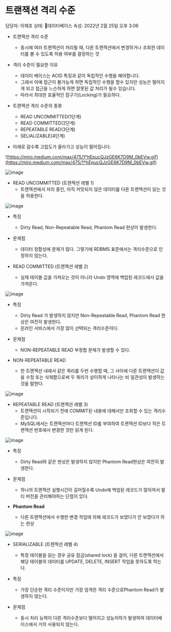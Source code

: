 # 트랜잭션 격리 수준

담당자: 이재호
상태: 데이터베이스
속성: 2022년 2월 25일 오후 3:06

- 트랜잭션 격리 수준
    - 동시에 여러 트랜잭션이 처리될 때, 다른 트랜잭션에서 변경하거나 조회한 데이터를 볼 수 있도록 허용 여부를 결정하는 것

- 격리 수준이 필요한 이유
    - 데이터 베이스는 ACID 특징과 같이 독립적인 수행을 해야합니다.
    - 그래서 아예 접근이 불가능게 하면 독립적인 수행을 할수 있지만 성능은 떨어지게 되고 접근을 느슨하게 하면 잘못된 값 처리가 될수 있습니다.
    - 따라서 최대한 효율적인 잠구기(Locking)가 필요하다.

- 트랜잭션 격리 수준의 종류
    - READ UNCOMMITTED(1단계)
    - READ COMMITTED(2단계)
    - REPEATABLE READ(3단계)
    - SELIALIZABLE(4단계)
- 아래로 갈수록 고립도가 올라가고 성능이 떨어집니다.

![https://miro.medium.com/max/475/1*hEpucQJzGE6K7D9M_0bEVw.gif](https://miro.medium.com/max/475/1*hEpucQJzGE6K7D9M_0bEVw.gif)

![image](https://user-images.githubusercontent.com/72914519/157220841-e7be27ff-007c-42f9-87f2-a970e1145431.png)

- READ UNCOMMITTED (트렌젝션 레벨 1)
    - 트랜잭션에서 처리 중인, 아직 커밋되지 않은 데이터를 다른 트랜잭션이 읽는 것을 허용한다.

![image](https://user-images.githubusercontent.com/72914519/157220968-669720d9-3f62-4026-a69f-a3206d8f4ef3.png)

- 특징
    - Dirty Read, Non-Repeatable Read, Phantom Read 현상이 발생한다.

- 문제점
    - 데이터 정합성에 문제가 많다. 그렇기에 RDBMS 표준에서는 격리수준으로 인정하지 않는다.

- READ COMMITTED (트렌젝션 레벨 2)
    - 실제 테이블 값을 가져오는 것이 아니라 Undo 영역에 백업된 레코드에서 값을 가져온다.

![image](https://user-images.githubusercontent.com/72914519/157221203-620486ac-11fe-4f3b-bf01-8f269f5a8e6b.png)

- 특징
    - Dirty Read 가 발생하지 않지만 Non-Repeatable Read, Phantom Read 현상은 여전히 발생한다.
    - 온라인 서비스에서 가장 많이 선택되는 격리수준이다.
- 문제점
    - NON-REPEATABLE READ 부정합 문제가 발생할 수 있다.

- NON-REPEATABLE READ
    - 한 트랜잭션 내에서 같은 쿼리를 두번 수행할 때, 그 사이에 다른 트랜잭션이 값을 수정 또는 삭제함으로써 두 쿼리가 상이하게 나타나는 비 일관성이 발생하는 것을 말한다.

![image](https://user-images.githubusercontent.com/72914519/157221406-783fd3ea-517c-48ce-ba95-6f5a8574ea50.png)

- REPEATABLE READ (트렌젝션 레벨 3)
    - 트랜잭션이 시작되기 전에 COMMIT된 내용에 대해서만 조회할 수 있는 격리수준입니다.
    - MySQL에서는 트랜잭션마다 트랜잭션 ID를 부여하여 트랜잭션 ID보다 작은 트랜잭션 번호에서 변경한 것만 읽게 된다.

![image](https://user-images.githubusercontent.com/72914519/157221529-cfe5120f-4795-4e09-a9c4-e0bc698993a4.png)

- 특징
    - Dirty Read와 같은 현상은 발생하지 않지만 Phantom Read현상은 여전히 발생한다.

- 문제점
    - 하나의 트랜잭션 실행시간이 길어질수록 Undo에 백업된 레코드가 많아져서 멀티 버전을 관리해야하는 단점이 있다.

- **Phantom Read**
    - 다른 트랜잭션에서 수행한 변경 작업에 의해 레코드가 보였다가 안 보였다가 하는 현상

![image](https://user-images.githubusercontent.com/72914519/157221651-435f11c6-fbc1-4f40-a3f6-844d5ae32b5d.png)

- SERIALIZABLE (트렌젝션 레벨 4)
    - 특정 테이블을 읽는 경우 공유 잠금(shared lock) 을 걸어, 다른 트랜잭션에서 해당 테이블의 데이터를 UPDATE, DELETE, INSERT 작업을 못하도록 막는다.

- 특징
    - 가장 단순한 격리 수준이지만 가장 엄격한 격리 수준으로Phantom Read가 발생하지 않는다.

- 문제점
    - 동시 처리 능력이 다른 격리수준보다 떨어지고 성능저하가 발생하여 데이터베이스에서 거의 사용되지 않는다.
